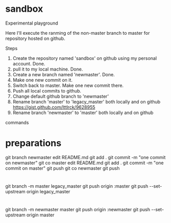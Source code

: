 # sandbox
Experimental playground

Here I'll execute the ranming of the non-master branch to master for repository hosted on github.

Steps

1. Create the repository named 'sandbox' on github using my personal account. Done.
2. pull it to my local machine. Done.
3. Create a new branch named 'newmaster'. Done.
4. Make one new commit on it.
5. Switch back to master. Make one new commit there.
6. Push all local commits to github.
7. Change default github branch to 'newmaster'
8. Rename branch 'master' to 'legacy_master' both locally and on github  https://gist.github.com/lttlrck/9628955
9. Rename branch 'newmaster' to 'master' both locally and on github


commands 
# preparations

git branch newmaster
edit README.md
git add .
git commit -m "one commit on newmaster"
git co master
edit README.md
git add .
git commit -m "one commit on master"
git push
git co newmaster
git push

#
git branch -m master legacy_master
git push origin :master
git push --set-upstream origin legacy_master

#
git branch -m newmaster master
git push origin :newmaster
git push --set-upstream origin master
